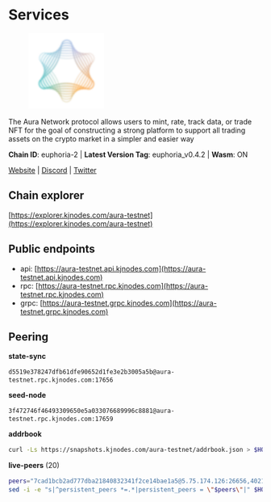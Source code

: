 # Services

<figure><img src="https://raw.githubusercontent.com/kj89/cosmos-images/main/logos/aura.png" width="150" alt=""><figcaption></figcaption></figure>

The Aura Network protocol allows users to mint, rate, track data,  or trade NFT for the goal of constructing a strong platform to  support all trading assets on the crypto market in a simpler and easier way

**Chain ID**: euphoria-2 | **Latest Version Tag**: euphoria_v0.4.2 | **Wasm**: ON

[Website](https://aura.network) | [Discord](https://discord.gg/hpvF5QcWRf) | [Twitter](https://twitter.com/AuraNetworkHQ)




## Chain explorer
[https://explorer.kjnodes.com/aura-testnet](https://explorer.kjnodes.com/aura-testnet)

## Public endpoints

* api: [https://aura-testnet.api.kjnodes.com](https://aura-testnet.api.kjnodes.com)
* rpc: [https://aura-testnet.rpc.kjnodes.com](https://aura-testnet.rpc.kjnodes.com)
* grpc: [https://aura-testnet.grpc.kjnodes.com](https://aura-testnet.grpc.kjnodes.com)

## Peering

**state-sync**

```text
d5519e378247dfb61dfe90652d1fe3e2b3005a5b@aura-testnet.rpc.kjnodes.com:17656
```

**seed-node**

```text
3f472746f46493309650e5a033076689996c8881@aura-testnet.rpc.kjnodes.com:17659
```

**addrbook**
```bash
curl -Ls https://snapshots.kjnodes.com/aura-testnet/addrbook.json > $HOME/.aura/config/addrbook.json
```

**live-peers** (20)
```bash
peers="7cad1bcb2ad777dba21840832341f2ce14bae1a5@5.75.174.126:26656,402173d6f0715cd152a8df8e5db198811ced5603@38.242.206.189:26656,b130852645cc3d7925cfccd14d97425a2260e7ec@65.109.82.106:19656,7bc01325a59434dffaeef624c1c5f5f7b9fc826b@135.181.215.116:27656,b2394ad608075aa405cdf4ab55e36376d93f7b1d@65.108.206.118:56656,e7d497959ae94823a70fc4c1c7fe2bc31b2ead57@135.181.143.48:28656,d5519e378247dfb61dfe90652d1fe3e2b3005a5b@65.109.68.190:17656,5b2758dfcbcbc19b9a0ee04c09008b67c98cd7d9@162.244.35.40:24656,fdcc8f1ca406213d79947c5f38920a085ed90c0f@144.202.72.17:26676,6ef01ca6714aa8127d1b21b5339909ca6319dae0@144.76.97.251:26776,e3dbeeeb2dea9912610b92a436dfe3cb831a94e4@65.108.195.29:36126,f758144073cd69baabcb1ff04d1d1f0f1200f728@85.10.200.221:29656,bfef15bb8b4cbc4fb777aa33e75e6064cc1ba5bf@185.144.99.14:26656,7812205773ac30f3d47200ac2391c79896c60135@54.254.220.113:26656,2694dd6c739393ad7066dc384e41a21b334f5a35@142.132.223.189:26656,0770c2687cc34d59ca62270960d3ffcad6e42cf8@65.108.233.44:21656,003686d978739de9988cbfcc6e120c2db41f87b5@65.109.30.12:46656,e874935eee84c8313dbb52ba497aed2d8d1f1245@65.108.237.231:27656,94f09cc1e0d2357c8c8423589c42dc7721387a60@176.9.44.113:26686,70ed6a847ee527dd05312c83b5fb8b8b4a50ae2f@73.40.151.121:56656"
sed -i -e "s|^persistent_peers *=.*|persistent_peers = \"$peers\"|" $HOME/.aura/config/config.toml
```
